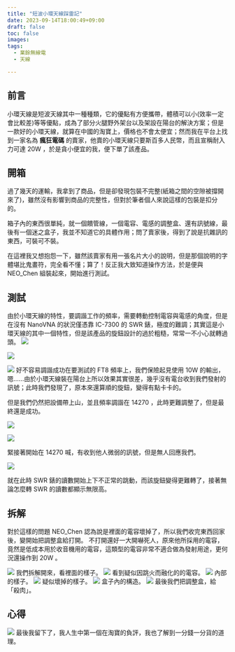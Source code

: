 ```yaml
---
title: "短波小環天線踩雷記"
date: 2023-09-14T18:00:49+09:00
draft: false
toc: false
images:
tags:
  - 業餘無線電
  - 天線

---
```

## 前言
小環天線是短波天線其中一種種類，它的優點有方便攜帶，體積可以小(效率一定會比較差)等等優點，成為了部分火腿野外架台以及架設在陽台的解決方案；但是一款好的小環天線，就算在中國的淘寶上，價格也不會太便宜；然而我在平台上找到一家名為 **瘋狂電碼** 的賣家，他賣的小環天線只要斯百多人民幣，而且宣稱耐入力可達 20W ，於是貪小便宜的我，便下單了該產品。
## 開箱
過了幾天的運輸，我拿到了商品，但是卻發現包裝不完整(紙箱之間的空隙被撐開來了)，雖然沒有影響到商品的完整性，但對於筆者個人來說這樣的包裝是扣分的。

箱子內的東西很單純，就一個饋管線，一個電容、電感的調整盒、還有訊號線，最後有一個迷之盒子，我並不知道它的具體作用；問了賣家後，得到了說是抗雜訊的東西，可裝可不裝。

在這裡我又想抱怨一下，雖然該賣家有用一張名片大小的說明，但是那個說明的字體堪比鬼畫符，完全看不懂；算了！反正我大致知道操作方法，於是便與 NEO_Chen 組裝起來，開始進行測試。

## 測試
由於小環天線的特性，要調諧工作的頻率，需要轉動控制電容與電感的角度，但是在沒有 NanoVNA 的狀況僅憑靠 IC-7300 的 SWR 錶，極度的難調；其實這是小環天線的其中一個特性，但是該產品的旋鈕設計的過於粗糙，常常一不小心就轉過頭。
![](https://hackmd.io/_uploads/rywleBeka.jpg)

![](https://hackmd.io/_uploads/B1PexHlJa.jpg)

![](https://hackmd.io/_uploads/By34MrgJp.jpg)
好不容易調諧成功在要測試的 FT8 頻率上，我們保險起見使用 10W 的輸出，嗯......由於小環天線裝在陽台上所以效果其實很差，幾乎沒有電台收到我們發射的訊號；此時我們發現了，原本來還算順的旋鈕，變得有點卡卡的。

但是我們仍然把設備帶上山，並且頻率調諧在 14270 ，此時更難調整了，但是最終還是成功。

![](https://hackmd.io/_uploads/rkXd1rlJ6.jpg)

![](https://hackmd.io/_uploads/rkz_yrxyp.jpg)

緊接著開始在 14270 喊，有收到他人微弱的訊號，但是無人回應我們。

![](https://hackmd.io/_uploads/Hkm_JSxJT.jpg)

就在此時 SWR 錶的讀數開始上下不正常的跳動，而該旋鈕變得更難轉了，接著無論怎麼轉 SWR 的讀數都顯示無限高。

## 拆解
對於這樣的問題 NEO_Chen 認為說是裡面的電容壞掉了，所以我們收完東西回家後，變開始把調整盒給打開。
不打開還好一大開嚇死人，原來他所採用的電容，竟然是低成本用於收音機用的電容，這類型的電容非常不適合做為發射用途，更何況還操作到 20W 。

![](https://hackmd.io/_uploads/rkXdJre1a.jpg)
我們拆解開來，看裡面的樣子。
![](https://hackmd.io/_uploads/BJGOJBg1T.jpg)
看到疑似因跳火而融化的的電容。
![](https://hackmd.io/_uploads/r1Q_JSlk6.jpg)
內部的樣子。
![](https://hackmd.io/_uploads/SymdJSxJp.jpg)
疑似壞掉的樣子。
![](https://hackmd.io/_uploads/rJwxxHxkT.jpg)
盒子內的構造。
![](https://hackmd.io/_uploads/S1vexBg1p.jpg)
最後我們把調整盒，給「殺肉」。
## 心得

![](https://hackmd.io/_uploads/Skveerlyp.jpg)
最後我留下了，我人生中第一個在淘寶的負評，我也了解到一分錢一分貨的道理。

